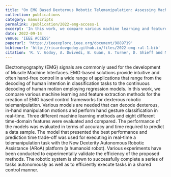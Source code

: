 ```yaml
---
title: "On EMG Based Dexterous Robotic Telemanipulation: Assessing Machine Learning Techniques, Feature Extraction Methods, and Shared Control Schemes"
collection: publications
category: manuscripts
permalink: /publication/2022-emg-access-1
excerpt: 'In this work, we compare various machine learning and feature extraction methods for the creation of EMG based control frameworks for dexterous robotic telemanipulation.'
date: 2022-09-14
venue: 'IEEE ACCESS'
paperurl: 'https://ieeexplore.ieee.org/document/9889719'
bibtexurl: 'http://ricardovgodoy.github.io/files/2022-emg-ral-1.bib'
citation: 'R. V. Godoy, A. Dwivedi, B. Guan, A. Turner, D. Shieff and M. Liarokapis, "On EMG Based Dexterous Robotic Telemanipulation: Assessing Machine Learning Techniques, Feature Extraction Methods, and Shared Control Schemes," in IEEE Access, vol. 10, pp. 99661-99674, 2022, doi: 10.1109/ACCESS.2022.3206436.'
---
```

Electromyography (EMG) signals are commonly used for the development of Muscle Machine Interfaces. EMG-based solutions provide intuitive and often hand-free control in a wide range of applications that range from the decoding of human intention in classification tasks to the continuous decoding of human motion employing regression models. In this work, we compare various machine learning and feature extraction methods for the creation of EMG based control frameworks for dexterous robotic telemanipulation. Various models are needed that can decode dexterous, in-hand manipulation motions and perform hand gesture classification in real-time. Three different machine learning methods and eight different time-domain features were evaluated and compared. The performance of the models was evaluated in terms of accuracy and time required to predict a data sample. The model that presented the best performance and prediction time trade-off was used for executing in real-time a telemanipulation task with the New Dexterity Autonomous Robotic Assistance (ARoA) platform (a humanoid robot). Various experiments have been conducted to experimentally validate the efficiency of the proposed methods. The robotic system is shown to successfully complete a series of tasks autonomously as well as to efficiently execute tasks in a shared control manner.
